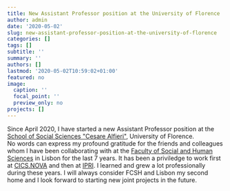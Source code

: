 ```yaml
---
title: New Assistant Professor position at the University of Florence
author: admin
date: '2020-05-02'
slug: new-assistant-professor-position-at-the-university-of-florence
categories: []
tags: []
subtitle: ''
summary: ''
authors: []
lastmod: '2020-05-02T10:59:02+01:00'
featured: no
image:
  caption: ''
  focal_point: ''
  preview_only: no
projects: []
---
```

Since April 2020, I have started a new Assistant Professor position at the [School of Social Sciences "Cesare Alfieri"](https://www.sc-politiche.unifi.it/), University of Florence.  
No words can express my profound gratitude for the friends and colleagues whom I have been collaborating with at the [Faculty of Social and Human Sciences](https://www.fcsh.unl.pt/) in Lisbon for the last 7 years. It has been a priviledge to work first at [CICS.NOVA](https://www.cics.nova.fcsh.unl.pt/) and then at [IPRI](http://www.ipri.pt/index.php/pt/). I learned and grew a lot professionally during these years. I will always consider FCSH and Lisbon my second home and I look forward to starting new joint projects in the future.        